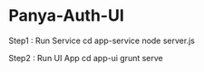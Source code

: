 # Panya-Auth-UI
Step1 : Run Service 
      cd app-service
      node server.js
      
Step2 : Run UI App
       cd app-ui
       grunt serve  
